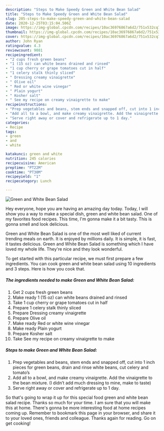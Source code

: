 ```yaml
---
description: "Steps to Make Speedy Green and White Bean Salad"
title: "Steps to Make Speedy Green and White Bean Salad"
slug: 205-steps-to-make-speedy-green-and-white-bean-salad
date: 2020-12-25T03:15:04.506Z
image: https://img-global.cpcdn.com/recipes/10ac36976867a6d2/751x532cq70/green-and-white-bean-salad-recipe-main-photo.jpg
thumbnail: https://img-global.cpcdn.com/recipes/10ac36976867a6d2/751x532cq70/green-and-white-bean-salad-recipe-main-photo.jpg
cover: https://img-global.cpcdn.com/recipes/10ac36976867a6d2/751x532cq70/green-and-white-bean-salad-recipe-main-photo.jpg
author: John Ryan
ratingvalue: 4.3
reviewcount: 9081
recipeingredient:
- "2 cups fresh green beans"
- "1 (15 oz) can white beans drained and rinsed"
- "1 cup cherry or grape tomatoes cut in half"
- "1 celery stalk thinly sliced"
- " Dressing creamy vinaigrette"
- " Olive oil"
- " Red or white wine vinegar"
- " Plain yogurt"
- " Kosher salt"
- " See my recipe on creamy vinaigrette to make"
recipeinstructions:
- "Prep vegetables and beans, stem ends and snapped off, cut into 1 inch pieces for green beans, drain and rinse white beans, cut celery and tomato’s"
- "Add all to a bowl, and make creamy vinaigrette. Add the vinaigrette to the bean mixture. (I didn’t add much dressing to mine, make to taste)"
- "Serve right away or cover and refrigerate up to 1 day."
categories:
- Recipe
tags:
- green
- and
- white

katakunci: green and white 
nutrition: 245 calories
recipecuisine: American
preptime: "PT22M"
cooktime: "PT30M"
recipeyield: "1"
recipecategory: Lunch

---
```



![Green and White Bean Salad](https://img-global.cpcdn.com/recipes/10ac36976867a6d2/751x532cq70/green-and-white-bean-salad-recipe-main-photo.jpg)

Hey everyone, hope you are having an amazing day today. Today, I will show you a way to make a special dish, green and white bean salad. One of my favorites food recipes. This time, I'm gonna make it a bit tasty. This is gonna smell and look delicious.

Green and White Bean Salad is one of the most well liked of current trending meals on earth. It is enjoyed by millions daily. It is simple, it is fast, it tastes delicious. Green and White Bean Salad is something which I have loved my whole life. They're nice and they look wonderful.




To get started with this particular recipe, we must first prepare a few ingredients. You can cook green and white bean salad using 10 ingredients and 3 steps. Here is how you cook that.

<!--inarticleads1-->

##### The ingredients needed to make Green and White Bean Salad:

1. Get 2 cups fresh green beans
1. Make ready 1 (15 oz) can white beans drained and rinsed
1. Take 1 cup cherry or grape tomatoes cut in half
1. Prepare 1 celery stalk thinly sliced
1. Prepare  Dressing creamy vinaigrette
1. Prepare  Olive oil
1. Make ready  Red or white wine vinegar
1. Make ready  Plain yogurt
1. Prepare  Kosher salt
1. Take  See my recipe on creamy vinaigrette to make




<!--inarticleads2-->

##### Steps to make Green and White Bean Salad:

1. Prep vegetables and beans, stem ends and snapped off, cut into 1 inch pieces for green beans, drain and rinse white beans, cut celery and tomato’s
1. Add all to a bowl, and make creamy vinaigrette. Add the vinaigrette to the bean mixture. (I didn’t add much dressing to mine, make to taste)
1. Serve right away or cover and refrigerate up to 1 day.




So that's going to wrap it up for this special food green and white bean salad recipe. Thanks so much for your time. I am sure that you will make this at home. There's gonna be more interesting food at home recipes coming up. Remember to bookmark this page in your browser, and share it to your loved ones, friends and colleague. Thanks again for reading. Go on get cooking!
